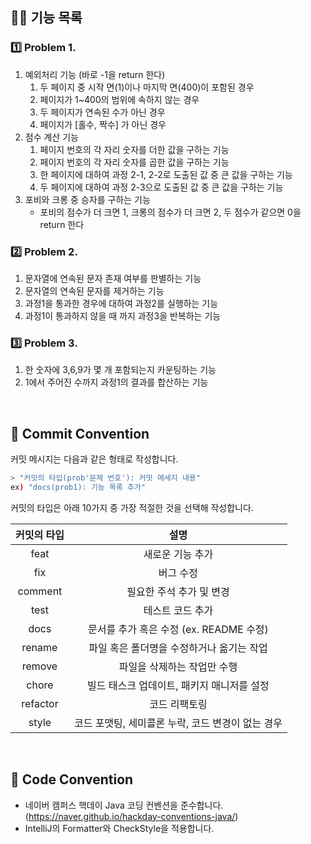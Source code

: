 ## 👨‍🍳 기능 목록

### 1️⃣ Problem 1.

1. 예외처리 기능 (바로 -1을 return 한다)
   1. 두 페이지 중 시작 면(1)이나 마지막 면(400)이 포함된 경우
   2. 페이지가 1~400의 범위에 속하지 않는 경우
   3. 두 페이지가 연속된 수가 아닌 경우
   4. 페이지가 [홀수, 짝수] 가 아닌 경우
2. 점수 계산 기능
   1. 페이지 번호의 각 자리 숫자를 더한 값을 구하는 기능
   2. 페이지 번호의 각 자리 숫자를 곱한 값을 구하는 기능
   3. 한 페이지에 대하여 과정 2-1, 2-2로 도출된 값 중 큰 값을 구하는 기능
   4. 두 페이지에 대하여 과정 2-3으로 도출된 값 중 큰 값을 구하는 기능
3. 포비와 크롱 중 승자를 구하는 기능
   - 포비의 점수가 더 크면 1, 크롱의 점수가 더 크면 2, 두 점수가 같으면 0을 return 한다

### 2️⃣ Problem 2.

1. 문자열에 연속된 문자 존재 여부를 판별하는 기능
2. 문자열의 연속된 문자를 제거하는 기능
3. 과정1을 통과한 경우에 대하여 과정2를 실행하는 기능
4. 과정1이 통과하지 않을 때 까지 과정3을 반복하는 기능

### 3️⃣ Problem 3.

1. 한 숫자에 3,6,9가 몇 개 포함되는지 카운팅하는 기능
2. 1에서 주어진 수까지 과정1의 결과를 합산하는 기능

<br>

## 📌 Commit Convention

커밋 메시지는 다음과 같은 형태로 작성합니다.

```Bash
> "커밋의 타입(prob'문제 번호'): 커밋 메세지 내용"
ex) "docs(prob1): 기능 목록 추가"
```

커밋의 타입은 아래 10가지 중 가장 적절한 것을 선택해 작성합니다.

| 커밋의 타입 |                       설명                        |
| :---------: | :-----------------------------------------------: |
|    feat     |                 새로운 기능 추가                  |
|     fix     |                     버그 수정                     |
|   comment   |             필요한 주석 추가 및 변경              |
|    test     |                 테스트 코드 추가                  |
|    docs     |      문서를 추가 혹은 수정 (ex. README 수정)      |
|   rename    |     파일 혹은 폴더명을 수정하거나 옮기는 작업     |
|   remove    |            파일을 삭제하는 작업만 수행            |
|    chore    |    빌드 태스크 업데이트, 패키지 매니저를 설정     |
|  refactor   |                   코드 리팩토링                   |
|    style    | 코드 포맷팅, 세미콜론 누락, 코드 변경이 없는 경우 |

<br>

## 📌 Code Convention

- 네이버 캠퍼스 핵데이 Java 코딩 컨벤션을 준수합니다. (https://naver.github.io/hackday-conventions-java/)
- IntelliJ의 Formatter와 CheckStyle을 적용합니다.
